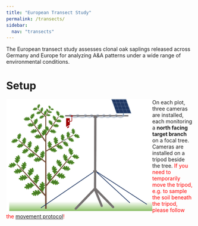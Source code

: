 ```yaml
---
title: "European Transect Study"
permalink: /transects/
sidebar:
  nav: "transects"
---
```


The European transect study assesses clonal oak saplings released across Germany and Europe for analyzing A&A patterns under a wide range of environmental conditions.

# Setup

<div>

<img src="../assets/sketches/setup_platform_3.png" alt="setup transects" width="auto" height="300" align="left">

On each plot, three cameras are installed, each monitoring a **north facing target branch** on a focal tree. Cameras are installed on a tripod beside the tree.
<span style="color:red">If you need to temporarily move the tripod, e.g. to sample the soil beneath the tripod, please follow the <a href="../assets/CameraMovementProtocol.pdf">movement protocol</a>!</span>

</div>





